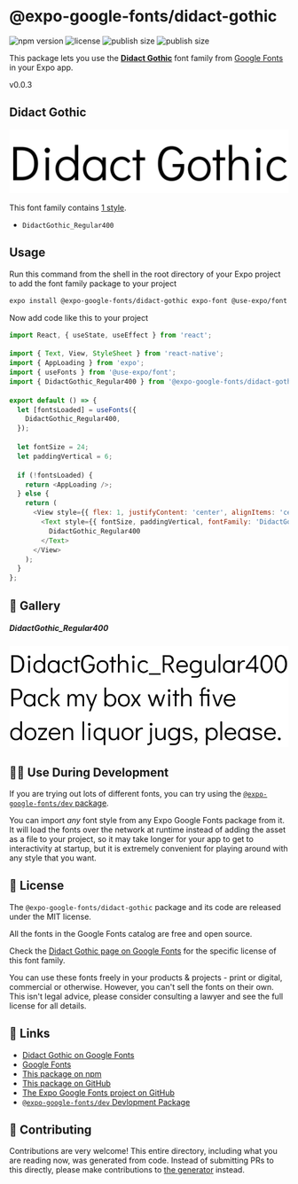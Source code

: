 # @expo-google-fonts/didact-gothic

![npm version](https://flat.badgen.net/npm/v/@expo-google-fonts/didact-gothic)
![license](https://flat.badgen.net/github/license/expo/google-fonts)
![publish size](https://flat.badgen.net/packagephobia/install/@expo-google-fonts/didact-gothic)
![publish size](https://flat.badgen.net/packagephobia/publish/@expo-google-fonts/didact-gothic)

This package lets you use the [**Didact Gothic**](https://fonts.google.com/specimen/Didact+Gothic) font family from [Google Fonts](https://fonts.google.com/) in your Expo app.

v0.0.3

## Didact Gothic

![Didact Gothic](./font-family.png)

This font family contains [1 style](#-gallery).

- `DidactGothic_Regular400`

## Usage

Run this command from the shell in the root directory of your Expo project to add the font family package to your project
```sh
expo install @expo-google-fonts/didact-gothic expo-font @use-expo/font
```

Now add code like this to your project
```js
import React, { useState, useEffect } from 'react';

import { Text, View, StyleSheet } from 'react-native';
import { AppLoading } from 'expo';
import { useFonts } from '@use-expo/font';
import { DidactGothic_Regular400 } from '@expo-google-fonts/didact-gothic';

export default () => {
  let [fontsLoaded] = useFonts({
    DidactGothic_Regular400,
  });

  let fontSize = 24;
  let paddingVertical = 6;

  if (!fontsLoaded) {
    return <AppLoading />;
  } else {
    return (
      <View style={{ flex: 1, justifyContent: 'center', alignItems: 'center' }}>
        <Text style={{ fontSize, paddingVertical, fontFamily: 'DidactGothic_Regular400' }}>
          DidactGothic_Regular400
        </Text>
      </View>
    );
  }
};

```

## 🔡 Gallery

##### DidactGothic_Regular400
![DidactGothic_Regular400](./c28f009d8ad88ab0414e29aabe1ad9f19a95836e772d9cb369f27a1ee0b23fa0.ttf.png)


## 👩‍💻 Use During Development

If you are trying out lots of different fonts, you can try using the [`@expo-google-fonts/dev` package](https://github.com/expo/google-fonts/tree/master/font-packages/dev#readme).

You can import *any* font style from any Expo Google Fonts package from it. It will load the fonts
over the network at runtime instead of adding the asset as a file to your project, so it may take longer
for your app to get to interactivity at startup, but it is extremely convenient
for playing around with any style that you want.

## 📖 License

The `@expo-google-fonts/didact-gothic` package and its code are released under the MIT license.

All the fonts in the Google Fonts catalog are free and open source.

Check the [Didact Gothic page on Google Fonts](https://fonts.google.com/specimen/Didact+Gothic) for the specific license of this font family.

You can use these fonts freely in your products & projects - print or digital, commercial or otherwise. However, you can't sell the fonts on their own. This isn't legal advice, please consider consulting a lawyer and see the full license for all details.

## 🔗 Links

- [Didact Gothic on Google Fonts](https://fonts.google.com/specimen/Didact+Gothic)
- [Google Fonts](https://fonts.google.com/)
- [This package on npm](https://www.npmjs.com/package/@expo-google-fonts/didact-gothic)
- [This package on GitHub](https://github.com/expo/google-fonts/tree/master/font-packages/didact-gothic)
- [The Expo Google Fonts project on GitHub](https://github.com/expo/google-fonts)
- [`@expo-google-fonts/dev` Devlopment Package](https://github.com/expo/google-fonts/tree/master/font-packages/dev)


## 🤝 Contributing

Contributions are very welcome! This entire directory, including what you are reading now, was generated from code. Instead of submitting PRs to this directly, please make contributions to [the generator](https://github.com/expo/google-fonts/tree/master/packages/generator) instead.
